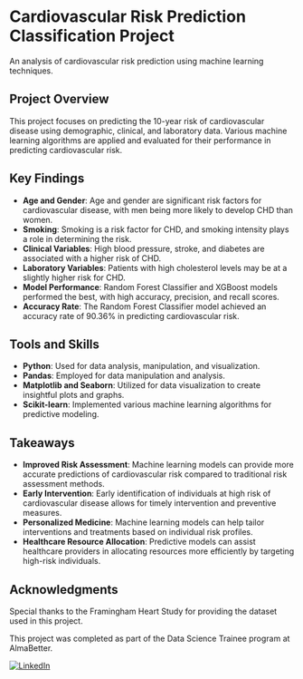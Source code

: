 # Cardiovascular Risk Prediction Classification Project

An analysis of cardiovascular risk prediction using machine learning techniques.

## Project Overview

This project focuses on predicting the 10-year risk of cardiovascular disease using demographic, clinical, and laboratory data. Various machine learning algorithms are applied and evaluated for their performance in predicting cardiovascular risk.

<p>
    <!-- Insert Skills badges here -->
</p>

<p>
    <!-- Insert Tools badges here -->
</p>

## Key Findings

- **Age and Gender**: Age and gender are significant risk factors for cardiovascular disease, with men being more likely to develop CHD than women.
- **Smoking**: Smoking is a risk factor for CHD, and smoking intensity plays a role in determining the risk.
- **Clinical Variables**: High blood pressure, stroke, and diabetes are associated with a higher risk of CHD.
- **Laboratory Variables**: Patients with high cholesterol levels may be at a slightly higher risk for CHD.
- **Model Performance**: Random Forest Classifier and XGBoost models performed the best, with high accuracy, precision, and recall scores.
- **Accuracy Rate**: The Random Forest Classifier model achieved an accuracy rate of 90.36% in predicting cardiovascular risk.

## Tools and Skills

- **Python**: Used for data analysis, manipulation, and visualization.
- **Pandas**: Employed for data manipulation and analysis.
- **Matplotlib and Seaborn**: Utilized for data visualization to create insightful plots and graphs.
- **Scikit-learn**: Implemented various machine learning algorithms for predictive modeling.

## Takeaways

- **Improved Risk Assessment**: Machine learning models can provide more accurate predictions of cardiovascular risk compared to traditional risk assessment methods.
- **Early Intervention**: Early identification of individuals at high risk of cardiovascular disease allows for timely intervention and preventive measures.
- **Personalized Medicine**: Machine learning models can help tailor interventions and treatments based on individual risk profiles.
- **Healthcare Resource Allocation**: Predictive models can assist healthcare providers in allocating resources more efficiently by targeting high-risk individuals.

## Acknowledgments

Special thanks to the Framingham Heart Study for providing the dataset used in this project.

This project was completed as part of the Data Science Trainee program at AlmaBetter.

[![LinkedIn](https://img.shields.io/badge/LinkedIn-Connect-blue)](https://www.linkedin.com/in/navjot-khatri-5721a5179/)

